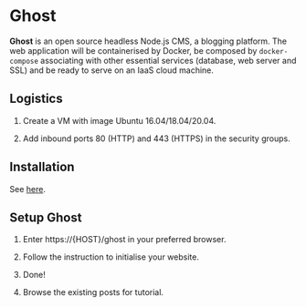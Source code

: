 # Ghost

**Ghost** is an open source headless Node.js CMS, a blogging platform. The web application will be containerised by Docker, be composed by `docker-compose` associating with other essential services (database, web server and SSL) and be ready to serve on an IaaS cloud machine.

## Logistics

1. Create a VM with image Ubuntu 16.04/18.04/20.04.

2. Add inbound ports 80 (HTTP) and 443 (HTTPS) in the security groups.

## Installation

See [here](https://luojiahai.net/hosting-ghost-with-docker/).

## Setup Ghost

1. Enter https://{HOST}/ghost in your preferred browser.

2. Follow the instruction to initialise your website.

3. Done! 

4. Browse the existing posts for tutorial.
